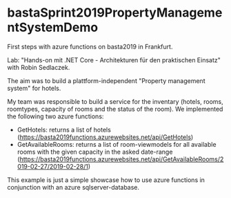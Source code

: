 # bastaSprint2019PropertyManagementSystemDemo

First steps with azure functions on basta2019 in Frankfurt.

Lab: "Hands-on mit .NET Core - Architekturen für den praktischen Einsatz" with Robin Sedlaczek.

The aim was to build a plattform-independent "Property management system" for hotels.

My team was responsible to build a service for the inventary (hotels, rooms, roomtypes, capacity of rooms and the status of the room).
We implemented the following two azure functions:
- GetHotels: returns a list of hotels (https://basta2019functions.azurewebsites.net/api/GetHotels)
- GetAvailableRooms: returns a list of room-viewmodels for all available rooms with the given capacity in the asked date-range (https://basta2019functions.azurewebsites.net/api/GetAvailableRooms/2019-02-27/2019-02-28/1)

This example is just a simple showcase how to use azure functions in conjunction with an azure sqlserver-database.
